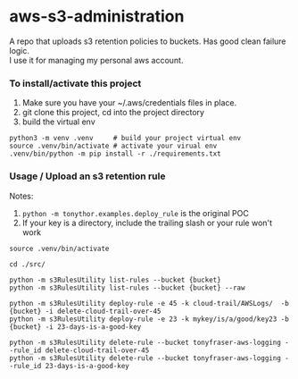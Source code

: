 # aws-s3-administration
A repo that uploads s3 retention policies to buckets. Has good clean failure logic.  
I use it for managing my personal aws account.

### To install/activate this project

1. Make sure you have your ~/.aws/credentials files in place.
1. git clone this project, cd into the project directory
1. build the virtual env 
```shell
python3 -m venv .venv     # build your project virtual env 
source .venv/bin/activate # activate your virual env
.venv/bin/python -m pip install -r ./requirements.txt
```

### Usage / Upload an s3 retention rule 
Notes: 
1. `python -m tonythor.examples.deploy_rule` is the original POC
1. If your key is a directory, include the trailing slash or your rule won't work
``` 
source .venv/bin/activate

cd ./src/

python -m s3RulesUtility list-rules --bucket {bucket}
python -m s3RulesUtility list-rules --bucket {bucket} --raw

python -m s3RulesUtility deploy-rule -e 45 -k cloud-trail/AWSLogs/  -b {bucket} -i delete-cloud-trail-over-45
python -m s3RulesUtility deploy-rule -e 23 -k mykey/is/a/good/key23 -b {bucket} -i 23-days-is-a-good-key

python -m s3RulesUtility delete-rule --bucket tonyfraser-aws-logging --rule_id delete-cloud-trail-over-45
python -m s3RulesUtility delete-rule --bucket tonyfraser-aws-logging --rule_id 23-days-is-a-good-key
```
